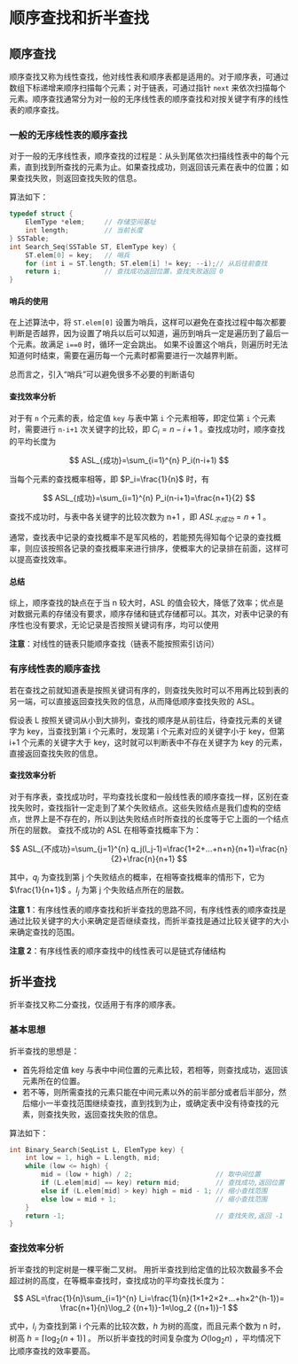 # 顺序查找和折半查找

## 顺序查找

顺序查找又称为线性查找，他对线性表和顺序表都是适用的。对于顺序表，可通过数组下标递增来顺序扫描每个元素；对于链表，可通过指针 `next` 来依次扫描每个元素。顺序查找通常分为对一般的无序线性表的顺序查找和对按关键字有序的线性表的顺序查找。

### 一般的无序线性表的顺序查找

对于一般的无序线性表，顺序查找的过程是：从头到尾依次扫描线性表中的每个元素，直到找到所查找的元素为止。如果查找成功，则返回该元素在表中的位置；如果查找失败，则返回查找失败的信息。

算法如下：

```cpp
typedef struct {
    ElemType *elem;     // 存储空间基址
    int length;         // 当前长度
} SSTable;
int Search_Seq(SSTable ST, ElemType key) {
    ST.elem[0] = key;   // 哨兵
    for (int i = ST.length; ST.elem[i] != key; --i);// 从后往前查找
    return i;           // 查找成功返回位置，查找失败返回 0
}
```

#### 哨兵的使用

在上述算法中，将 `ST.elem[0]` 设置为哨兵，这样可以避免在查找过程中每次都要判断是否越界，因为设置了哨兵以后可以知道，遍历到哨兵一定是遍历到了最后一个元素。故满足 `i==0` 时，循环一定会跳出。
如果不设置这个哨兵，则遍历时无法知道何时结束，需要在遍历每一个元素时都需要进行一次越界判断。

总而言之，引入“哨兵”可以避免很多不必要的判断语句

#### 查找效率分析

对于有 `n` 个元素的表，给定值 `key` 与表中第 `i` 个元素相等，即定位第 `i` 个元素时，需要进行 `n-i+1` 次关键字的比较，即 $C_i=n-i+1$ 。查找成功时，顺序查找的平均长度为

$$
ASL_{成功}=\sum_{i=1}^{n} P_i(n-i+1)
$$

当每个元素的查找概率相等，即 $P_i=\frac{1}{n}$ 时，有

$$
ASL_{成功}=\sum_{i=1}^{n} P_i(n-i+1)=\frac{n+1}{2}
$$

查找不成功时，与表中各关键字的比较次数为 n+1 ，即 $ASL_{不成功}=n+1$ 。

通常，查找表中记录的查找概率不是军风格的，若能预先得知每个记录的查找概率，则应该按照各记录的查找概率来进行排序，使概率大的记录排在前面，这样可以提高查找效率。

#### 总结

综上，顺序查找的缺点在于当 n 较大时，ASL 的值会较大，降低了效率；优点是对数据元素的存储没有要求，顺序存储和链式存储都可以。其次，对表中记录的有序性也没有要求，无论记录是否按照关键词有序，均可以使用

**注意**：对线性的链表只能顺序查找（链表不能按照索引访问）

### 有序线性表的顺序查找

若在查找之前就知道表是按照关键词有序的，则查找失败时可以不用再比较到表的另一端，可以直接返回查找失败的信息，从而降低顺序查找失败的 ASL。

假设表 L 按照关键词从小到大排列，查找的顺序是从前往后，待查找元素的关键字为 key，当查找到第 i 个元素时，发现第 i 个元素对应的关键字小于 key，但第 i+1 个元素的关键字大于 key，这时就可以判断表中不存在关键字为 key 的元素，直接返回查找失败的信息。

#### 查找效率分析

对于有序表，查找成功时，平均查找长度和一般线性表的顺序查找一样，区别在查找失败时，查找指针一定走到了某个失败结点。这些失败结点是我们虚构的空结点，世界上是不存在的，所以到达失败结点时所查找的长度等于它上面的一个结点所在的层数。
查找不成功的 ASL 在相等查找概率下为：

$$
ASL_{不成功}=\sum_{j=1}^{n} q_j(l_j-1)=\frac{1+2+...+n+n}{n+1}=\frac{n}{2}+\frac{n}{n+1}
$$

其中，$q_j$ 为查找到第 j 个失败结点的概率，在相等查找概率的情形下，它为 $\frac{1}{n+1}$ 。$l_j$ 为第 j 个失败结点所在的层数。

**注意 1**：有序线性表的顺序查找和折半查找的思路不同，有序线性表的顺序查找是通过比较关键字的大小来确定是否继续查找，而折半查找是通过比较关键字的大小来确定查找的范围。

**注意 2**：有序线性表的顺序查找中的线性表可以是链式存储结构

## 折半查找

折半查找又称二分查找，仅适用于有序的顺序表。

### 基本思想

折半查找的思想是：

- 首先将给定值 key 与表中中间位置的元素比较，若相等，则查找成功，返回该元素所在的位置。
- 若不等，则所需查找的元素只能在中间元素以外的前半部分或者后半部分，然后缩小一半查找范围继续查找，直到找到为止，或确定表中没有待查找的元素，则查找失败，返回查找失败的信息。

算法如下：

```cpp
int Binary_Search(SeqList L, ElemType key) {
    int low = 1, high = L.length, mid;
    while (low <= high) {
        mid = (low + high) / 2;                     // 取中间位置
        if (L.elem[mid] == key) return mid;         // 查找成功,返回位置
        else if (L.elem[mid] > key) high = mid - 1; // 缩小查找范围
        else low = mid + 1;                         // 缩小查找范围
    }
    return -1;                                      // 查找失败,返回 -1
}
```

### 查找效率分析

折半查找的判定树是一棵平衡二叉树。
用折半查找到给定值的比较次数最多不会超过树的高度，在等概率查找时，查找成功的平均查找长度为：

$$
ASL=\frac{1}{n}\sum_{i=1}^{n} l_i=\frac{1}{n}(1×1+2×2+...+h×2^{h-1})= \frac{n+1}{n}\log_2 {(n+1)}-1≈\log_2 {(n+1)}-1
$$

式中，$l_i$ 为查找到第 i 个元素的比较次数，$h$ 为树的高度，而且元素个数为 n 时，树高 $h=\lceil \log_2{(n+1)} \rceil$ 。
所以折半查找的时间复杂度为 $O(\log_2 n)$ ，平均情况下比顺序查找的效率要高。
